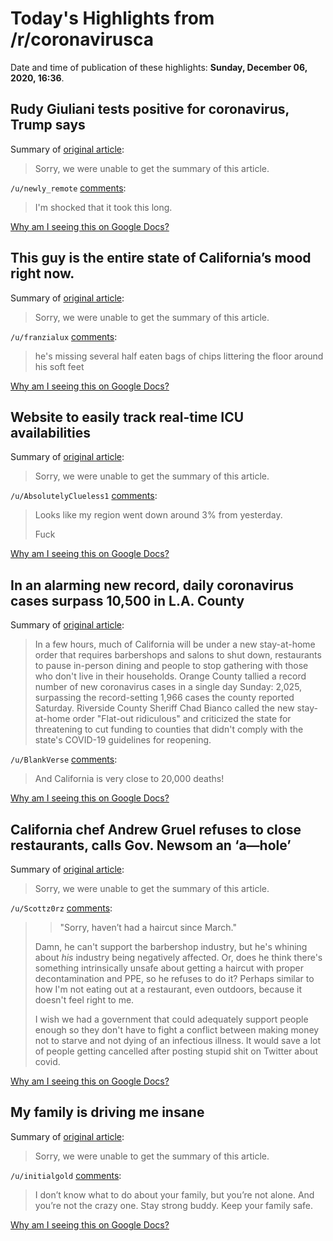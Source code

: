 # Today's Highlights from /r/coronavirusca

Date and time of publication of these highlights: **Sunday, December 06, 2020, 16:36**.

## Rudy Giuliani tests positive for coronavirus, Trump says

Summary of [original article](https://www.cnn.com/2020/12/06/politics/rudy-giuliani-coronavirus-positive/index.html):

> Sorry, we were unable to get the summary of this article.

`/u/newly_remote` [comments](https://www.reddit.com/r/CoronavirusCA/comments/k81wt0/rudy_giuliani_tests_positive_for_coronavirus/):

> I'm shocked that it took this long.

[Why am I seeing this on Google Docs?](https://docs.google.com/document/d/1Dc6We63vOXIZsc0op-Bt4abqkYjXzOigalQqFxmvvbM/edit?usp=sharing)

## This guy is the entire state of California’s mood right now.

Summary of [original article](https://i.redd.it/cogf2t7ysg361.jpg):

> Sorry, we were unable to get the summary of this article.

`/u/franzialux` [comments](https://www.reddit.com/r/CoronavirusCA/comments/k7jml4/this_guy_is_the_entire_state_of_californias_mood/):

> he's missing several half eaten bags of chips littering the floor around his soft feet

[Why am I seeing this on Google Docs?](https://docs.google.com/document/d/1Dc6We63vOXIZsc0op-Bt4abqkYjXzOigalQqFxmvvbM/edit?usp=sharing)

## Website to easily track real-time ICU availabilities

Summary of [original article](https://www.icucapacity.org/):

> Sorry, we were unable to get the summary of this article.

`/u/AbsolutelyClueless1` [comments](https://www.reddit.com/r/CoronavirusCA/comments/k809pt/website_to_easily_track_realtime_icu/):

> Looks like my region went down around 3% from yesterday.
> 
> Fuck

[Why am I seeing this on Google Docs?](https://docs.google.com/document/d/1Dc6We63vOXIZsc0op-Bt4abqkYjXzOigalQqFxmvvbM/edit?usp=sharing)

## In an alarming new record, daily coronavirus cases surpass 10,500 in L.A. County

Summary of [original article](https://www.latimes.com/california/story/2020-12-06/california-braces-for-new-round-of-stay-at-home-orders):

> In a few hours, much of California will be under a new stay-at-home order that requires barbershops and salons to shut down, restaurants to pause in-person dining and people to stop gathering with those who don't live in their households. Orange County tallied a record number of new coronavirus cases in a single day Sunday: 2,025, surpassing the record-setting 1,966 cases the county reported Saturday. Riverside County Sheriff Chad Bianco called the new stay-at-home order "Flat-out ridiculous" and criticized the state for threatening to cut funding to counties that didn't comply with the state's COVID-19 guidelines for reopening.

`/u/BlankVerse` [comments](https://www.reddit.com/r/CoronavirusCA/comments/k84ugx/in_an_alarming_new_record_daily_coronavirus_cases/):

> And California is very close to 20,000 deaths!

[Why am I seeing this on Google Docs?](https://docs.google.com/document/d/1Dc6We63vOXIZsc0op-Bt4abqkYjXzOigalQqFxmvvbM/edit?usp=sharing)

## California chef Andrew Gruel refuses to close restaurants, calls Gov. Newsom an ‘a—hole’

Summary of [original article](https://nypost.com/2020/12/05/ca-chef-andrew-gruel-refuses-to-close-calls-newsom-an-a-hole/):

> Sorry, we were unable to get the summary of this article.

`/u/Scottz0rz` [comments](https://www.reddit.com/r/CoronavirusCA/comments/k7yjjr/california_chef_andrew_gruel_refuses_to_close/):

> >"Sorry, haven’t had a haircut since March."
> 
> Damn, he can't support the barbershop industry, but he's whining about *his* industry being negatively affected. Or, does he think there's something intrinsically unsafe about getting a haircut with proper decontamination and PPE, so he refuses to do it? Perhaps similar to how I'm not eating out at a restaurant, even outdoors, because it doesn't feel right to me.
> 
> I wish we had a government that could adequately support people enough so they don't have to fight a conflict between making money not to starve and not dying of an infectious illness. It would save a lot of people getting cancelled after posting stupid shit on Twitter about covid.

[Why am I seeing this on Google Docs?](https://docs.google.com/document/d/1Dc6We63vOXIZsc0op-Bt4abqkYjXzOigalQqFxmvvbM/edit?usp=sharing)

## My family is driving me insane

Summary of [original article](https://www.reddit.com/r/CoronavirusCA/comments/k7njwv/my_family_is_driving_me_insane/):

> Sorry, we were unable to get the summary of this article.

`/u/initialgold` [comments](https://www.reddit.com/r/CoronavirusCA/comments/k7njwv/my_family_is_driving_me_insane/):

> I don’t know what to do about your family, but you’re not alone. And you’re not the crazy one. Stay strong buddy. Keep your family safe.

[Why am I seeing this on Google Docs?](https://docs.google.com/document/d/1Dc6We63vOXIZsc0op-Bt4abqkYjXzOigalQqFxmvvbM/edit?usp=sharing)

